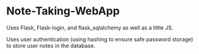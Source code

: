 # Note-Taking-WebApp
Uses Flask, Flask-login, and flask_sqlalchemy as well as a little JS.

Uses user authentication (using hashing to ensure safe password storage) to store user notes in the database.
